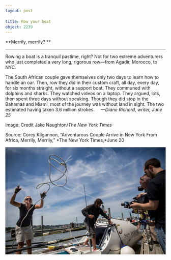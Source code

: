 ```yaml
---
layout: post

title: Row your boat
object: 2239
---
```

**Merrily, merrily? **

****

Rowing a boat is a tranquil pastime, right? Not for two extreme adventurers who just completed a very long, rigorous row—from Agadir, Morocco, to NYC.

The South African couple gave themselves only two days to learn how to handle an oar. Then, row they did in their custom craft, all day, every day, for six months straight, without a support boat. They communed with dolphins and sharks. They watched videos on a laptop. They argued, lots, then spent three days without speaking. Though they did stop in the Bahamas and Miami, most of the journey was without land in sight. The two estimated having taken 3.6 million strokes.     *—Diane Richard, writer, June 25*

Image: Credit Jake Naughton/*The New York Times*

Source: Corey Kilgannon, “Adventurous Couple Arrive in New York From Africa, Merrily, Merrily,” *The New York Times,*June 20

![](../images/14-06-25_75.7_rowersEDIT-1.jpeg)
